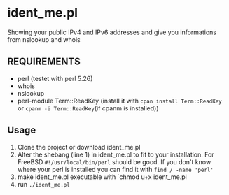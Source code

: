 # ident_me.pl
Showing your public IPv4 and IPv6 addresses and give you informations from nslookup and whois

## REQUIREMENTS
* perl  (testet with perl 5.26)
* whois
* nslookup
* perl-module Term::ReadKey (install it with `cpan install Term::ReadKey` or `cpanm -i Term::ReadKey`(if cpanm is installed))

## Usage
1. Clone the project or download ident_me.pl
2. Alter the shebang (line 1) in ident_me.pl to fit to your installation. For FreeBSD `#!/usr/local/bin/perl` should be good. If you don't know where your perl is installed you can find it with `find / -name 'perl'`
2. make ident_me.pl executable with `chmod u+x ident_me.pl
3. run `./ident_me.pl`
